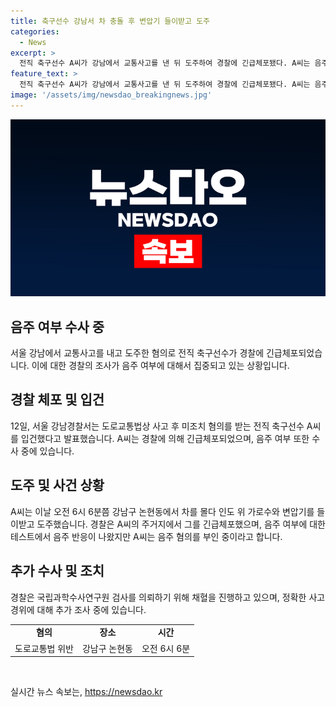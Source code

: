 ```yaml
---
title: 축구선수 강남서 차 충돌 후 변압기 들이받고 도주
categories:
  - News
excerpt: >
  전직 축구선수 A씨가 강남에서 교통사고를 낸 뒤 도주하여 경찰에 긴급체포됐다. A씨는 음주 여부 조사 중이며, 혐의를 부인하고 있다. 경찰은 A씨의 차량이 인도 위 가로수와 변압기를 들이받은 사고 후 그를 주거지에서 체포했다. 음주 반응이 나와 채혈을 통해 정확한 사고 경위를 조사 중이다. A씨는 도로교통법 위반과 음주운전 혐의를 받게 될 것으로 전해졌다.
feature_text: >
  전직 축구선수 A씨가 강남에서 교통사고를 낸 뒤 도주하여 경찰에 긴급체포됐다. A씨는 음주 여부 조사 중이며, 혐의를 부인하고 있다. 경찰은 A씨의 차량이 인도 위 가로수와 변압기를 들이받은 사고 후 그를 주거지에서 체포했다. 음주 반응이 나와 채혈을 통해 정확한 사고 경위를 조사 중이다. A씨는 도로교통법 위반과 음주운전 혐의를 받게 될 것으로 전해졌다.
image: '/assets/img/newsdao_breakingnews.jpg'
---
```


<p><img src="/assets/img/newsdao_breakingnews.jpg" alt="bookingtag 속보" /></p>

<h2 data-ke-size="size26">음주 여부 수사 중</h2>

<p data-ke-size="size16">서울 강남에서 교통사고를 내고 도주한 혐의로 전직 축구선수가 경찰에 긴급체포되었습니다. 이에 대한 경찰의 조사가 음주 여부에 대해서 집중되고 있는 상황입니다.</p>

<h2 data-ke-size="size26">경찰 체포 및 입건</h2>

<p data-ke-size="size16">12일, 서울 강남경찰서는 도로교통법상 사고 후 미조치 혐의를 받는 전직 축구선수 A씨를 입건했다고 발표했습니다. A씨는 경찰에 의해 긴급체포되었으며, 음주 여부 또한 수사 중에 있습니다.</p>

<h2 data-ke-size="size26">도주 및 사건 상황</h2>

<p data-ke-size="size16">A씨는 이날 오전 6시 6분쯤 강남구 논현동에서 차를 몰다 인도 위 가로수와 변압기를 들이받고 도주했습니다. 경찰은 A씨의 주거지에서 그를 긴급체포했으며, 음주 여부에 대한 테스트에서 음주 반응이 나왔지만 A씨는 음주 혐의를 부인 중이라고 합니다.</p>

<h2 data-ke-size="size26">추가 수사 및 조치</h2>

<p data-ke-size="size16">경찰은 국립과학수사연구원 검사를 의뢰하기 위해 채혈을 진행하고 있으며, 정확한 사고 경위에 대해 추가 조사 중에 있습니다.</p>

<table>
    <tbody>
        <tr>
            <td style="text-align: center; height: 17px;"><b>혐의</b></td>
            <td style="text-align: center; height: 17px;"><b>장소</b></td>
            <td style="text-align: center; height: 17px;"><b>시간</b></td>
        </tr>
        <tr>
            <td style="text-align: center; height: 17px;">도로교통법 위반</td>
            <td style="text-align: center; height: 17px;">강남구 논현동</td>
            <td style="text-align: center; height: 17px;">오전 6시 6분</td>
        </tr>
    </tbody>
</table>

<p data-ke-size="size16">&nbsp;</p>
실시간 뉴스 속보는, <a href="https://newsdao.kr" rel="dofollow">https://newsdao.kr</a>


